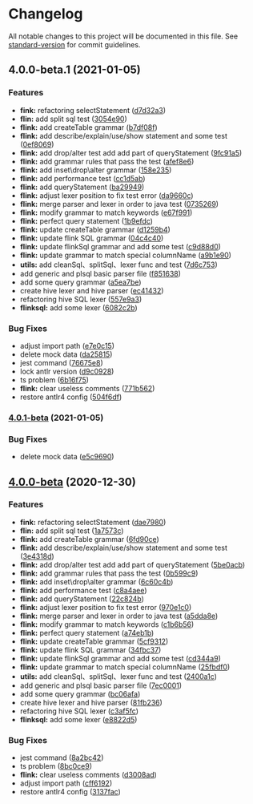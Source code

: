 # Changelog

All notable changes to this project will be documented in this file. See [standard-version](https://github.com/conventional-changelog/standard-version) for commit guidelines.

## 4.0.0-beta.1 (2021-01-05)


### Features

* **fink:** refactoring selectStatement ([d7d32a3](https://github.com/DTStack/dt-sql-parser/commit/d7d32a382404df8917282d835134f50b1f3a6eff))
* **flin:** add split sql test ([3054e90](https://github.com/DTStack/dt-sql-parser/commit/3054e909176ee09333e9686e53f767c07c52693e))
* **flink:** add createTable grammar ([b7df08f](https://github.com/DTStack/dt-sql-parser/commit/b7df08f01287e7ded40581e85d79cc13a5ad794f))
* **flink:** add describe/explain/use/show statement and some test ([0ef8069](https://github.com/DTStack/dt-sql-parser/commit/0ef80696f49d26423d98642b82a60cc038c3d8ed))
* **flink:** add drop/alter test add add part of queryStatement ([9fc91a5](https://github.com/DTStack/dt-sql-parser/commit/9fc91a572af11843c801ca7749818a04d67039d2))
* **flink:** add grammar rules that pass the test ([afef8e6](https://github.com/DTStack/dt-sql-parser/commit/afef8e6d72533df170e5e862fd2a31708a55a52d))
* **flink:** add inset\drop\alter grammar ([158e235](https://github.com/DTStack/dt-sql-parser/commit/158e235b012d7ef263b92f8726b4235596b0c5b2))
* **flink:** add performance test ([cc1d5ab](https://github.com/DTStack/dt-sql-parser/commit/cc1d5abcdd2e1ccc9d0a383d933b9296b6f64333))
* **flink:** add queryStatement ([ba29949](https://github.com/DTStack/dt-sql-parser/commit/ba29949359325ca2b329d0e70a6ebfb431810fa8))
* **flink:** adjust lexer position to fix test error ([da9660c](https://github.com/DTStack/dt-sql-parser/commit/da9660c6fe7c9a8654bec89edf718cd38c160898))
* **flink:** merge parser and lexer in order to java test ([0735269](https://github.com/DTStack/dt-sql-parser/commit/0735269f4e641235188af461bd5df5cb416c9828))
* **flink:** modify grammar to match keywords ([e67f991](https://github.com/DTStack/dt-sql-parser/commit/e67f991ede461b847e6a3daa2bf71a00dc739d88))
* **flink:** perfect query statement ([1b9efdc](https://github.com/DTStack/dt-sql-parser/commit/1b9efdccd54ecf863bafb4192d8c294e86a5d8e1))
* **flink:** update createTable grammar ([d1259b4](https://github.com/DTStack/dt-sql-parser/commit/d1259b46a065d4b30fca2612b1146dbd040b03bb))
* **flink:** update flink SQL grammar ([04c4c40](https://github.com/DTStack/dt-sql-parser/commit/04c4c4039770bf351f067f6193d7f6ab0720a524))
* **flink:** update flinkSql grammar and add some test ([c9d88d0](https://github.com/DTStack/dt-sql-parser/commit/c9d88d00a606c7130415ab3db35f088ec0cecac1))
* **flink:** update grammar to match special columnName ([a9b1e90](https://github.com/DTStack/dt-sql-parser/commit/a9b1e90d73a733e47ea108f47790fe148fb6fa20))
* **utils:** add cleanSql、splitSql、lexer func and test ([7d6c753](https://github.com/DTStack/dt-sql-parser/commit/7d6c753d824cfb8e3808132356a2c78bda81795c))
* add generic and plsql basic parser file ([f851638](https://github.com/DTStack/dt-sql-parser/commit/f85163892a1b5249bbe73162cfc515100765fa22))
* add some query grammar ([a5ea7be](https://github.com/DTStack/dt-sql-parser/commit/a5ea7be6069e239ac20f69ffa1cc9f0c043b8dc3))
* create hive lexer and hive parser ([ec41432](https://github.com/DTStack/dt-sql-parser/commit/ec41432ee300f9b00306aaf1cecc95d02afe0302))
* refactoring hive SQL lexer ([557e9a3](https://github.com/DTStack/dt-sql-parser/commit/557e9a32466f6f899e809bd37927e091052033d9))
* **flinksql:** add some lexer ([6082c2b](https://github.com/DTStack/dt-sql-parser/commit/6082c2b151960189f3ff27a8b76e033b22b53561))


### Bug Fixes

* adjust import path ([e7e0c15](https://github.com/DTStack/dt-sql-parser/commit/e7e0c15b0d60095fbe85a37e7a60836d7fa34396))
* delete mock data ([da25815](https://github.com/DTStack/dt-sql-parser/commit/da2581533fa7a8196710c6046a03f57d476fd090))
* jest command ([76675e8](https://github.com/DTStack/dt-sql-parser/commit/76675e8251d272f43421e362d200ea7df4caca8e))
* lock antlr version ([d9c0928](https://github.com/DTStack/dt-sql-parser/commit/d9c0928f7a3a7367944523767fdc758dbdeb1268))
* ts problem ([6b16f75](https://github.com/DTStack/dt-sql-parser/commit/6b16f752e40e4170b6a92c37a67ed330fe9ab100))
* **flink:** clear useless comments ([771b562](https://github.com/DTStack/dt-sql-parser/commit/771b562c7893d89002b29cfeae9d2fbe0e8ee8d6))
* restore antlr4 config ([504f6df](https://github.com/DTStack/dt-sql-parser/commit/504f6df2ec8415a7c4a5fce1478d87f9ed5f4dd1))

### [4.0.1-beta](https://github.com/DTStack/dt-sql-parser/compare/v4.0.0-beta...v4.0.1-beta) (2021-01-05)

### Bug Fixes

* delete mock data ([e5c9690](https://github.com/DTStack/dt-sql-parser/commit/e5c96907190aecf12fe4bd24ee32c3a3802c34e7))

## [4.0.0-beta](https://github.com/DTStack/dt-sql-parser/compare/v3.0.5...v4.0.0-beta) (2020-12-30)

### Features

* **fink:** refactoring selectStatement ([dae7980](https://github.com/DTStack/dt-sql-parser/commit/dae7980f75232a69b9cac89e816fcc1e18b41e30))
* **flin:** add split sql test ([1a7573c](https://github.com/DTStack/dt-sql-parser/commit/1a7573c6901674b0fd135478ec66efefbab00561))
* **flink:** add createTable grammar ([6fd90ce](https://github.com/DTStack/dt-sql-parser/commit/6fd90ced5cc191bea18de79d7f0e4a3a080a9330))
* **flink:** add describe/explain/use/show statement and some test ([3e4318d](https://github.com/DTStack/dt-sql-parser/commit/3e4318db6182f7a1850de25396320688039f050a))
* **flink:** add drop/alter test add add part of queryStatement ([5be0acb](https://github.com/DTStack/dt-sql-parser/commit/5be0acb6922e7673114c0e20c167acf16c41f356))
* **flink:** add grammar rules that pass the test ([0b599c9](https://github.com/DTStack/dt-sql-parser/commit/0b599c99db8f486a8783d3de8b86a9ffbe8a215f))
* **flink:** add inset\drop\alter grammar ([6c60c4b](https://github.com/DTStack/dt-sql-parser/commit/6c60c4be582fc75af98bbeacc3d40f36226bab08))
* **flink:** add performance test ([c8a4aee](https://github.com/DTStack/dt-sql-parser/commit/c8a4aee373395aa865f7c3d04bb5edd0495ed672))
* **flink:** add queryStatement ([22c824b](https://github.com/DTStack/dt-sql-parser/commit/22c824bad6eb009f24ad5a8f8deebefdff6c3671))
* **flink:** adjust lexer position to fix test error ([970e1c0](https://github.com/DTStack/dt-sql-parser/commit/970e1c08352d5f863a662ef42bf3b9d0c9325d0d))
* **flink:** merge parser and lexer in order to java test ([a5dda8e](https://github.com/DTStack/dt-sql-parser/commit/a5dda8e67f92a4555f4a279d20594ecef6195123))
* **flink:** modify grammar to match keywords ([c1b6b56](https://github.com/DTStack/dt-sql-parser/commit/c1b6b56fce21910684604936317ecb28a19e506d))
* **flink:** perfect query statement ([a74eb1b](https://github.com/DTStack/dt-sql-parser/commit/a74eb1be1155c3ee4fa6d67058f1c8c47adb1f7b))
* **flink:** update createTable grammar ([5cf9312](https://github.com/DTStack/dt-sql-parser/commit/5cf9312d6411969683acbf75aa4431bb314f14ea))
* **flink:** update flink SQL grammar ([34fbc37](https://github.com/DTStack/dt-sql-parser/commit/34fbc377e4dea32b9e1f86e276812324e11a097c))
* **flink:** update flinkSql grammar and add some test ([cd344a9](https://github.com/DTStack/dt-sql-parser/commit/cd344a986c043f3da67d4b8aa69cac74e377962f))
* **flink:** update grammar to match special columnName ([25fbdf0](https://github.com/DTStack/dt-sql-parser/commit/25fbdf0df9dbc3690ddc9532bd60a2e47f628264))
* **utils:** add cleanSql、splitSql、lexer func and test ([2400a1c](https://github.com/DTStack/dt-sql-parser/commit/2400a1ce3b54e1336f0940b59846392b36d57eaa))
* add generic and plsql basic parser file ([7ec0001](https://github.com/DTStack/dt-sql-parser/commit/7ec000157c9355cb01b9be80367554c151f1e8e6))
* add some query grammar ([bc06afa](https://github.com/DTStack/dt-sql-parser/commit/bc06afa0c096118be7c8a8f21469d7bc976dac96))
* create hive lexer and hive parser ([81fb236](https://github.com/DTStack/dt-sql-parser/commit/81fb23648e0f3d080331f16f387a857d26f12d60))
* refactoring hive SQL lexer ([c3af5fc](https://github.com/DTStack/dt-sql-parser/commit/c3af5fccc10619f9ea4cb7680e58864bfbbae2c0))
* **flinksql:** add some lexer ([e8822d5](https://github.com/DTStack/dt-sql-parser/commit/e8822d530f79bd873dc259ba6182789397fb68f2))

### Bug Fixes

* jest command ([8a2bc42](https://github.com/DTStack/dt-sql-parser/commit/8a2bc4277fc0b78323437b27e3d7be2450eb6eb4))
* ts problem ([8bc0ce9](https://github.com/DTStack/dt-sql-parser/commit/8bc0ce9fb023a742705f1e6aab69153e89e10ec5))
* **flink:** clear useless comments ([d3008ad](https://github.com/DTStack/dt-sql-parser/commit/d3008add05c45a748acda539fbb4cbc12603d482))
* adjust import path ([cff6192](https://github.com/DTStack/dt-sql-parser/commit/cff6192d0f87c12cdd88159b9d2fa3e68b836ecb))
* restore antlr4 config ([3137fac](https://github.com/DTStack/dt-sql-parser/commit/3137fac4e15444e6fc9845e0d25ba2b0d9c091d6))
